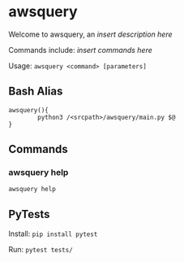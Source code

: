 # awsquery

Welcome to awsquery, an _insert description here_

Commands include: _insert commands here_

Usage: `awsquery <command> [parameters]`

## Bash Alias

    awsquery(){
            python3 /<srcpath>/awsquery/main.py $@
    }

## Commands

### awsquery help

`awsquery help`

## PyTests

Install: `pip install pytest`

Run: `pytest tests/`